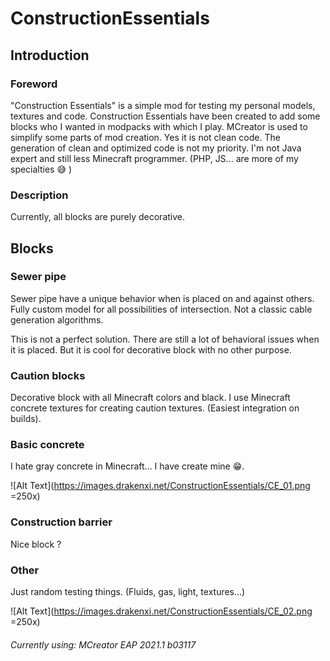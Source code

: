 # ConstructionEssentials

## Introduction

### Foreword
"Construction Essentials" is a simple mod for testing my personal models, textures and code.
Construction Essentials have been created to add some blocks who I wanted in modpacks with which I play.
MCreator is used to simplify some parts of mod creation. Yes it is not clean code.
The generation of clean and optimized code is not my priority.
I'm not Java expert and still less Minecraft programmer.
(PHP, JS... are more of my specialties :sweat_smile: )

### Description

Currently, all blocks are purely decorative.

## Blocks

### Sewer pipe
Sewer pipe have a unique behavior when is placed on and against others.
Fully custom model for all possibilities of intersection.
Not a classic cable generation algorithms.

This is not a perfect solution. There are still a lot of behavioral issues when it is placed.
But it is cool for decorative block with no other purpose.

### Caution blocks
Decorative block with all Minecraft colors and black.
I use Minecraft concrete textures for creating caution textures.
(Easiest integration on builds).

### Basic concrete
I hate gray concrete in Minecraft... I have create mine :grin:.

![Alt Text](https://images.drakenxi.net/ConstructionEssentials/CE_01.png =250x)

### Construction barrier
Nice block ?

### Other
Just random testing things.
(Fluids, gas, light, textures...)

![Alt Text](https://images.drakenxi.net/ConstructionEssentials/CE_02.png =250x)


###### Currently using: MCreator EAP 2021.1 b03117
